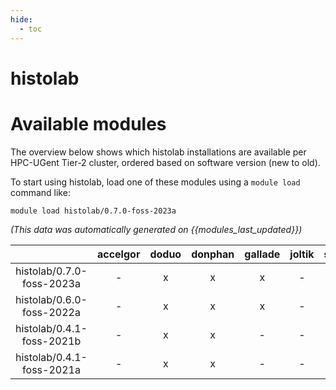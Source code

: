 ```yaml
---
hide:
  - toc
---
```


histolab
========

# Available modules


The overview below shows which histolab installations are available per HPC-UGent Tier-2 cluster, ordered based on software version (new to old).

To start using histolab, load one of these modules using a `module load` command like:

```shell
module load histolab/0.7.0-foss-2023a
```

*(This data was automatically generated on {{modules_last_updated}})*  

| |accelgor|doduo|donphan|gallade|joltik|shinx|
| :---: | :---: | :---: | :---: | :---: | :---: | :---: |
|histolab/0.7.0-foss-2023a|-|x|x|x|-|x|
|histolab/0.6.0-foss-2022a|-|x|x|x|-|-|
|histolab/0.4.1-foss-2021b|-|x|x|-|-|-|
|histolab/0.4.1-foss-2021a|-|x|x|-|-|-|
